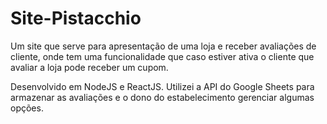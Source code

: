 # Site-Pistacchio

Um site que serve para apresentação de uma loja e receber avaliações de cliente, onde tem uma funcionalidade que caso estiver ativa o cliente que avaliar a loja pode receber um cupom.

Desenvolvido em NodeJS e ReactJS. Utilizei a API do Google Sheets para armazenar as avaliações e o dono do estabelecimento gerenciar algumas opções.
